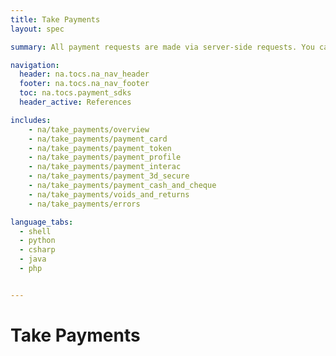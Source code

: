 ```yaml
---
title: Take Payments
layout: spec

summary: All payment requests are made via server-side requests. You can either call our RESTful Payment API directly, or via one of our API wrapping libraries (our SDKs).

navigation:
  header: na.tocs.na_nav_header
  footer: na.tocs.na_nav_footer
  toc: na.tocs.payment_sdks
  header_active: References

includes:
    - na/take_payments/overview
    - na/take_payments/payment_card
    - na/take_payments/payment_token
    - na/take_payments/payment_profile
    - na/take_payments/payment_interac
    - na/take_payments/payment_3d_secure
    - na/take_payments/payment_cash_and_cheque
    - na/take_payments/voids_and_returns
    - na/take_payments/errors

language_tabs:
  - shell
  - python
  - csharp
  - java
  - php


---
```


# Take Payments

